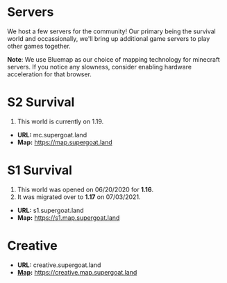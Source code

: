 # Servers

We host a few servers for the community! Our primary being the survival world and occassionally, we'll bring up
additional game servers to play other games together.

**Note**: We use Bluemap as our choice of mapping technology for minecraft servers. If you notice any slowness, consider
enabling hardware acceleration for that browser.


# S2 Survival

1. This world is currently on 1.19.


- **URL:** mc.supergoat.land
- **Map:** https://map.supergoat.land

# S1 Survival

1. This world was opened on 06/20/2020 for **1.16**.
2. It was migrated over to **1.17** on 07/03/2021.


- **URL:** s1.supergoat.land
- **Map:** https://s1.map.supergoat.land

# Creative

- **URL:** creative.supergoat.land
- **[Map](servers/creativemap.md):** https://creative.map.supergoat.land
